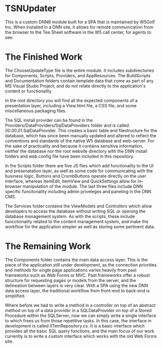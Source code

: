 # TSNUpdater

  This is a custom DNN8 module built for a SPA that is maintained by W5Golf Inc.  When installed in a DNN site, it allows for remote communication from the browser to the Tee Sheet software in the W5 call center, for agents to see.


# The Finished Work
  The ChooseUpdateType file is the entire module.  It includes subdirectories for Components, Scripts, Providers, and AppResources.  The BuildScripts and Documentation folders contain template data that come as part of any MS Visual Studio Project, and do not relate directly to the application's content or functionality.
  
  In the root directory you will find all the expected components of a presentation layer, including a View.html file, a CSS file, and some miscellaneous packaging files.

  The SQL install provider can be found in the Providers/DataProviders/SqlDataProviders folder and is called 00.00.01.SqlDataProvider. This creates a basic table and filestructure for the database, which has since been manually updated and altered to reflect the conventions and standards of the native W5 database and web-server.  For the sake of practicality and because it contains sensitive information, neither the database nor the root website directory with the DNN install folders and web.config file have been included in this repository.

  In the Scripts folder there are five JS files which add functionality to the UI and presenatation layer, as well as some code for communicating with the business logic.  Buttons and CrumbButtons operate directly on the user interface, whereas ItemEdit, ItemView and QuickSettings allow for in-browser manipulation of the module.  The last three files include DNN specific funcitonality including admin priveleges and paneling in the DNN CMS.

  The Services folder contains the ViewModels and Controllers which allow developers to access the database without writing SQL or opening the database management system.  As with the scripts, these include funcctionality related to the content management system, and make the workflow for the application simpler as well as storing some pertinent data.
  
# The Remaining Work
  The Components folder contains the main data access layer.  This is the piece of the application still under development, as the connection priorities and methods for single page applications varies heavily from past frameworks such as Web Forms or MVC.  Past frameworks offer a robust structure for requesting pages or models from the server, and the delineation between layers is very clear.  With a SPA using the new DNN data access layer, the traditional workflow from front-end to back-end is simplified.  
  
  Where before we had to write a method in a controller on top of an abstract method on top of a data provider in a SQLDataProvider on top of a Stored Procedure within the SQLServer, now we can simply write a single interface to which frees us from those repetitive tasks.  In this case, the interface in development is called IITemRepository.cs.  It is a basic interface which provides all the basic SQL query functions, and the main focus of our work currently is to write a custom interface which works with the old Web Forms site.
